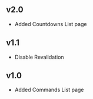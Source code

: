 ## v2.0
- Added Countdowns List page

## v1.1
- Disable Revalidation

## v1.0
- Added Commands List page